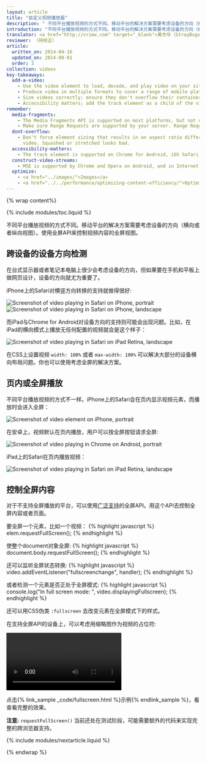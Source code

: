 ```yaml
---
layout: article
title: "自定义视频播放器"
description: " 不同平台播放视频的方式不同。移动平台的解决方案需要考虑设备的方向（横向或者纵向视图）。使用全屏API来控制视频内容的全屏视图。"
introduction: "不同平台播放视频的方式不同。移动平台的解决方案需要考虑设备的方向（横向或者纵向视图）。使用全屏API来控制视频内容的全屏视图。"
translator: <a href="http://crimx.com" target="_blank">黄杰华（StrayBugs）</a>
reviewer: （待校正）
article:
  written_on: 2014-04-16
  updated_on: 2014-08-01
  order: 3
collection: videos
key-takeaways:
  add-a-video:
    - Use the video element to load, decode, and play video on your site.
    - Produce video in multiple formats to cover a range of mobile platforms.
    - Size videos correctly; ensure they don't overflow their containers.
    - Accessibility matters; add the track element as a child of the video element.
remember:
  media-fragments:
    - The Media Fragments API is supported on most platforms, but not on iOS.
    - Make sure Range Requests are supported by your server. Range Requests are enabled by default on most servers, but some hosting services may turn them off.
  dont-overflow:
    - Don't force element sizing that results in an aspect ratio different from the original
      video. Squashed or stretched looks bad.
  accessibility-matters:
    - The track element is supported on Chrome for Android, iOS Safari, and all current browsers on desktop except Firefox (see <a href="http://caniuse.com/track" title="Track element support status">caniuse.com/track</a>). There are several polyfills available too. We recommend <a href='//www.delphiki.com/html5/playr/' title='Playr track element polyfill'>Playr</a> or <a href='//captionatorjs.com/' title='Captionator track'>Captionator</a>.
  construct-video-streams:
    - MSE is supported by Chrome and Opera on Android, and in Internet Explorer 11 and Chrome for desktop, with support planned for <a href='http://wiki.mozilla.org/Platform/MediaSourceExtensions' title='Firefox Media Source Extensions implementation timeline'>Firefox</a>.
  optimize:
    - <a href="../images/">Images</a>
    - <a href="../../performance/optimizing-content-efficiency/">Optimizing content efficiency</a>
---
```


{% wrap content%}

{% include modules/toc.liquid %}

<style>

  img, video, object {
    max-width: 100%;
  }

  img.center {
    display: block;
    margin-left: auto;
    margin-right: auto;
  }

</style>


不同平台播放视频的方式不同。移动平台的解决方案需要考虑设备的方向（横向或者纵向视图）。使用全屏API来控制视频内容的全屏视图。

## 跨设备的设备方向检测


在台式显示器或者笔记本电脑上很少会考虑设备的方向，但如果要在手机和平板上做网页设计，设备的方向就尤为重要了。

iPhone上的Safari对横竖方向转换的支持就做得很好:

<div class="clear">
    <img class="g-wide--1 g-medium--half" alt="Screenshot of video playing in Safari on iPhone, portrait" src="images/iPhone-video-playing-portrait.png">
    <img class="g-wide--2 g-wide--last g-medium--half g--last" alt="Screenshot of video playing in Safari on iPhone, landscape" src="images/iPhone-video-playing-landscape.png">
</div>

而iPad与Chrome for Android对设备方向的支持则可能会出现问题。比如，在iPad的横向模式上播放无任何配置的视频就会是这个样子：

<img class="center" alt="Screenshot of video playing in Safari on iPad Retina, landscape"
src="images/iPad-Retina-landscape-video-playing.png">

在CSS上设置视频 `width: 100%` 或者 `max-width: 100%` 可以解决大部分的设备横向布局问题。你也可以使用考虑全屏的解决方案。

## 页内或全屏播放

不同平台播放视频的方式不一样。iPhone上的Safari会在页内显示视频元素，而播放时会进入全屏：

<img class="center" alt="Screenshot of video element on iPhone, portrait" src="images/iPhone-video-with-poster.png">

在安卓上，视频默认在页内播放，用户可以按全屏按钮请求全屏:

<img class="center" alt="Screenshot of video playing in Chrome on Android, portrait" src="images/Chrome-Android-video-playing-portrait-3x5.png">

iPad上的Safari在页内播放视频：

<img class="center" alt="Screenshot of video playing in Safari on iPad Retina, landscape" src="images/iPad-Retina-landscape-video-playing.png">

## 控制全屏内容

对于不支持全屏播放的平台，可以使用[广泛支持](//caniuse.com/fullscreen)的全屏API。用这个API去控制全屏内容或者页面。

要全屏一个元素，比如一个视频：
{% highlight javascript %}
elem.requestFullScreen();
{% endhighlight %}

使整个document对象全屏:
{% highlight javascript %}
document.body.requestFullScreen();
{% endhighlight %}

还可以监听全屏状态转换:
{% highlight javascript %}
video.addEventListener("fullscreenchange", handler);
{% endhighlight %}

或者检测一个元素是否正处于全屏模式:
{% highlight javascript %}
console.log("In full screen mode: ", video.displayingFullscreen);
{% endhighlight %}

还可以用CSS伪类 `:fullscreen` 去改变元素在全屏模式下的样式。

在支持全屏API的设备上，可以考虑用缩略图作为视频的占位符:

<video autoplay loop class="center">
  <source src="video/fullscreen.webm" type="video/webm">
  <source src="video/fullscreen.mp4" type="video/mp4">
  <p>This browser does not support the video element.</p>
</video>

点击{% link_sample _code/fullscreen.html %}示例{% endlink_sample %}，看查看完整的效果。

**注意:** `requestFullScreen()` 当前还处在测试阶段，可能需要额外的代码来实现完整的跨浏览器支持。

{% include modules/nextarticle.liquid %}

{% endwrap %}
